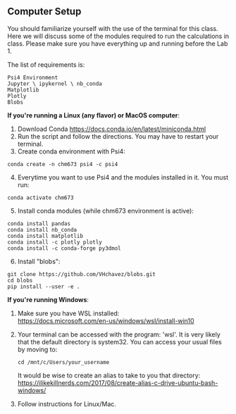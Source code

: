 Computer Setup
--------------

You should familiarize yourself with the use of the terminal for this class. Here we will discuss some of the modules required to run the calculations in class. Please make sure you have everything up and running before the Lab 1. 

The list of requirements is:  
  ```Conda/Miniconda/Anaconda  
  Psi4 Environment  
  Jupyter \ ipykernel \ nb_conda
  Matplotlib  
  Plotly
  Blobs
  ```


**If you're running a Linux (any flavor) or MacOS computer**:

1. Download Conda https://docs.conda.io/en/latest/miniconda.html
2. Run the script and follow the directions. You may have to restart your terminal. 
3. Create conda environment with Psi4:
  ```
  conda create -n chm673 psi4 -c psi4 
  ```
4. Everytime you want to use Psi4 and the modules installed in it. You must run:
  ```
  conda activate chm673
  ```
5. Install conda modules (while chm673 environment is active):
  ```
  conda install pandas
  conda install nb_conda
  conda install matplotlib
  conda install -c plotly plotly
  conda install -c conda-forge py3dmol
  ```
  
6. Install "blobs":
  ```
  git clone https://github.com/VHchavez/blobs.git
  cd blobs
  pip install --user -e .  
  ```  

**If you're running Windows**:

1. Make sure you have WSL installed:  
https://docs.microsoft.com/en-us/windows/wsl/install-win10

2. Your terminal can be accessed with the program: 'wsl'. 
   It is very likely that the default directory is system32. You can access your usual files by moving to:
   ```
   cd /mnt/c/Users/your_username
   ```  
    It would be wise to create an alias to take to you that directory:  
    https://ilikekillnerds.com/2017/08/create-alias-c-drive-ubuntu-bash-windows/
  
3. Follow instructions for Linux/Mac.
